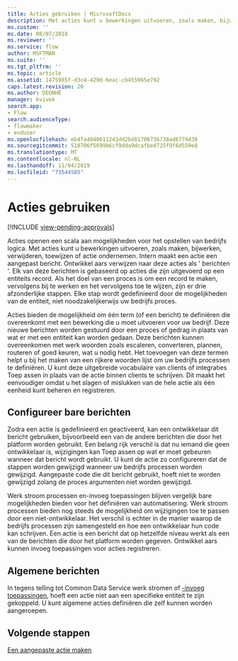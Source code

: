 ```yaml
---
title: Acties gebruiken | MicrosoftDocs
description: Met acties kunt u bewerkingen uitvoeren, zoals maken, bijwerken, verwijderen, toewijzen of actie ondernemen. Intern maakt een actie een aangepast bericht
ms.custom: ''
ms.date: 08/07/2018
ms.reviewer: ''
ms.service: flow
author: MSFTMAN
ms.suite: ''
ms.tgt_pltfrm: ''
ms.topic: article
ms.assetid: 1475985f-d3c4-429d-beac-cb455965e792
caps.latest.revision: 20
ms.author: DEONHE
manager: kvivek
search.app:
- Flow
search.audienceType:
- flowmaker
- enduser
ms.openlocfilehash: eb4fa4040611241dd2bd81706736738ad6774d38
ms.sourcegitcommit: 510706f5699b6cf9dda9dcafbed715f9f6d559e8
ms.translationtype: MT
ms.contentlocale: nl-NL
ms.lasthandoff: 11/04/2019
ms.locfileid: "73544585"
---
```

# <a name="use-actions"></a>Acties gebruiken
[!INCLUDE [view-pending-approvals](includes/cc-rebrand.md)]

Acties openen een scala aan mogelijkheden voor het opstellen van bedrijfs logica. Met acties kunt u bewerkingen uitvoeren, zoals maken, bijwerken, verwijderen, toewijzen of actie ondernemen. Intern maakt een actie een aangepast bericht. Ontwikkel aars verwijzen naar deze acties als ' berichten '. Elk van deze berichten is gebaseerd op acties die zijn uitgevoerd op een entiteits record. Als het doel van een proces is om een record te maken, vervolgens bij te werken en het vervolgens toe te wijzen, zijn er drie afzonderlijke stappen. Elke stap wordt gedefinieerd door de mogelijkheden van de entiteit, niet noodzakelijkerwijs uw bedrijfs proces.  
  
Acties bieden de mogelijkheid om één term (of een bericht) te definiëren die overeenkomt met een bewerking die u moet uitvoeren voor uw bedrijf. Deze nieuwe berichten worden gestuurd door een proces of gedrag in plaats van wat er met een entiteit kan worden gedaan. Deze berichten kunnen overeenkomen met werk woorden zoals escaleren, converteren, plannen, routeren of goed keuren, wat u nodig hebt. Het toevoegen van deze termen helpt u bij het maken van een rijkere woorden lijst om uw bedrijfs processen te definiëren. U kunt deze uitgebreide vocabulaire van clients of integraties Toep assen in plaats van de actie binnen clients te schrijven. Dit maakt het eenvoudiger omdat u het slagen of mislukken van de hele actie als één eenheid kunt beheren en registreren.  
  
<a name="BKMK_ConfigurableMessages"></a>   
## <a name="configurable-messages"></a>Configureer bare berichten  
 Zodra een actie is gedefinieerd en geactiveerd, kan een ontwikkelaar dit bericht gebruiken, bijvoorbeeld een van de andere berichten die door het platform worden gebruikt. Een belang rijk verschil is dat nu iemand die geen ontwikkelaar is, wijzigingen kan Toep assen op wat er moet gebeuren wanneer dat bericht wordt gebruikt. U kunt de actie zo configureren dat de stappen worden gewijzigd wanneer uw bedrijfs processen worden gewijzigd. Aangepaste code die dit bericht gebruikt, hoeft niet te worden gewijzigd zolang de proces argumenten niet worden gewijzigd.  
  
 Werk stroom processen en-invoeg toepassingen blijven vergelijk bare mogelijkheden bieden voor het definiëren van automatisering. Werk stroom processen bieden nog steeds de mogelijkheid om wijzigingen toe te passen door een niet-ontwikkelaar. Het verschil is echter in de manier waarop de bedrijfs processen zijn samengesteld en hoe een ontwikkelaar hun code kan schrijven. Een actie is een bericht dat op hetzelfde niveau werkt als een van de berichten die door het platform worden gegeven. Ontwikkel aars kunnen invoeg toepassingen voor acties registreren.  
  
<a name="BKMK_GlobalMessages"></a>   
## <a name="global-messages"></a>Algemene berichten 
 
 In tegens telling tot Common Data Service werk stromen of [-invoeg toepassingen](/powerapps/developer/common-data-service/apply-business-logic-with-code?branch=master#create-a-plug-in), hoeft een actie niet aan een specifieke entiteit te zijn gekoppeld. U kunt algemene acties definiëren die zelf kunnen worden aangeroepen.

## <a name="next-steps"></a>Volgende stappen

[Een aangepaste actie maken](create-actions.md)  
  

